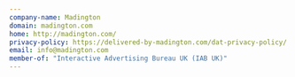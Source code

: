 ```yaml
---
company-name: Madington
domain: madington.com
home: http://madington.com/
privacy-policy: https://delivered-by-madington.com/dat-privacy-policy/
email: info@madington.com
member-of: "Interactive Advertising Bureau UK (IAB UK)"
---
```




